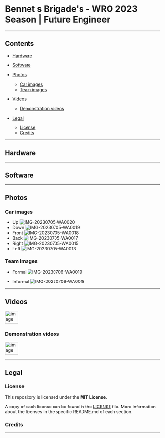 # Bennet s Brigade's - WRO 2023 Season | Future Engineer

***

## Contents

* [Hardware](#hardware)

* [Software](#software)

* [Photos](#photos)
    * [Car images](#car-images)
    * [Team images](#team-images)

* [Videos](#videos)
    * [Demonstration videos](#demonstration-videos)

* [Legal](#legal)
    * [License](#license)
    * [Credits](#credits)

***

## Hardware

***

## Software

***

## Photos

### Car images
- Up
![IMG-20230705-WA0020](https://github.com/ffernandez14/Bennet-s-Brigade/assets/138822765/5d22e8a7-9462-4e58-a311-51812b68f1d0)
- Down
![IMG-20230705-WA0019](https://github.com/ffernandez14/Bennet-s-Brigade/assets/138822765/7dc6ec8b-8f51-4da5-81d7-2b2fba591e9a)
- Front
![IMG-20230705-WA0018](https://github.com/ffernandez14/Bennet-s-Brigade/assets/138822765/196a3407-c68a-4665-bfd7-072478857e51)
- Back
![IMG-20230705-WA0017](https://github.com/ffernandez14/Bennet-s-Brigade/assets/138822765/ec805cfb-aa9a-4d6d-a880-92b62bebe4c4)
- Right
![IMG-20230705-WA0015](https://github.com/ffernandez14/Bennet-s-Brigade/assets/138822765/d3bbe3a0-6d93-46d5-89b8-f22029613836)
- Left
![IMG-20230705-WA0013](https://github.com/ffernandez14/Bennet-s-Brigade/assets/138822765/d7da652b-48e7-4bda-aa76-e77bab01fd80)

### Team images
 - Formal
![IMG-20230706-WA0019](https://github.com/ffernandez14/Bennet-s-Brigade/assets/138822765/1d3c0e3e-ba37-4717-a646-13ddf078e9c0)

 - Informal
![IMG-20230706-WA0018](https://github.com/ffernandez14/Bennet-s-Brigade/assets/138822765/4458bea7-08fd-449e-b480-46775577cf80)

***

## Videos

<a href="https://www.youtube.com/watch?v=vqE9pbbsPYo"><img src="https://github.com/ffernandez14/Bennet-s-Brigade/assets/138822765/fb5443cd-253a-4195-8ad2-59c9ce6b446e" alt="Image" height="42" width="42"></a>
### Demonstration videos

<a href="https://www.youtube.com/watch?v=_w8I596dLV8"><img src="https://github.com/ffernandez14/Bennet-s-Brigade/assets/138822765/fb5443cd-253a-4195-8ad2-59c9ce6b446e" alt="Image" height="42" width="42"></a>

***

## Legal

### License

This repository is licensed under the **MIT License**.

A copy of each license can be found in the [LICENSE](LICENSE) file. More information about the licenses in the specific README.md of each section.

### Credits

***
